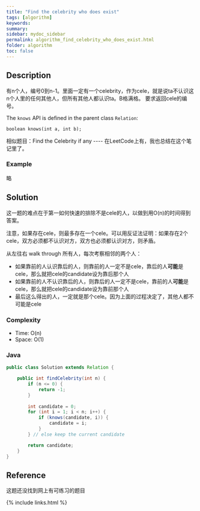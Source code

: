 ```yaml
---
title: "Find the celebrity who does exist"
tags: [algorithm]
keywords:
summary:
sidebar: mydoc_sidebar
permalink: algorithm_find_celebrity_who_does_exist.html
folder: algorithm
toc: false
---
```


## Description
有n个人，编号0到n-1。里面一定有一个celebrity，作为cele，就是说ta不认识这n个人里的任何其他人，但所有其他人都认识ta。B格满格。
要求返回cele的编号。

The `knows` API is defined in the parent class `Relation`:
```
boolean knows(int a, int b);
```

相似题目：Find the Celebrity if any ---- 在LeetCode上有，我也总结在这个笔记里了。

### Example
略

## Solution
这一题的难点在于第一如何快速的排除不是cele的人，以做到用O(n)的时间得到答案。

注意，如果存在cele，则最多存在一个cele。可以用反证法证明：如果存在2个cele，双方必须都不认识对方，双方也必须都认识对方，则矛盾。

从左往右 walk through 所有人，每次考察相邻的两个人：
* 如果靠前的人认识靠后的人，则靠前的人一定不是cele，靠后的人**可能**是cele，那么就把cele的candidate设为靠后那个人
* 如果靠前的人不认识靠后的人，则靠后的人一定不是cele，靠前的人**可能**是cele，那么就把cele的candidate设为靠前那个人
* 最后这么得出的人，一定就是那个cele。因为上面的过程决定了，其他人都不可能是cele

### Complexity
* Time: O(n)
* Space: O(1)

### Java
```java
public class Solution extends Relation {

    public int findCelebrity(int n) {
        if (n <= 0) {
            return -1;
        }
        
        int candidate = 0;
        for (int i = 1; i < n; i++) {
            if (knows(candidate, i)) {
                candidate = i;
            }
        } // else keep the current candidate

        return candidate;
    }
}
```

## Reference
这题还没找到网上有可练习的题目

{% include links.html %}
